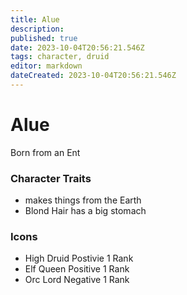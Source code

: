 ```yaml
---
title: Alue
description: 
published: true
date: 2023-10-04T20:56:21.546Z
tags: character, druid
editor: markdown
dateCreated: 2023-10-04T20:56:21.546Z
---
```


# Alue
Born from an Ent

### Character Traits
- makes things from the Earth
- Blond Hair has a big stomach

### Icons
- High Druid Postivie
  1 Rank
- Elf Queen Positive
  1 Rank
- Orc Lord Negative
  1 Rank